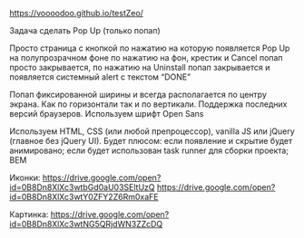 
https://voooodoo.github.io/testZeo/

Задача сделать Pop Up (только попап)


Просто страница с кнопкой по нажатию на которую появляется Pop Up на полупрозрачном фоне по нажатию на фон, крестик и Cancel попап просто закрывается, по нажатию на Uninstall попап закрывается и появляется системный alert с текстом “DONE”

Попап фиксированной ширины и всегда располагается по центру экрана. Как по горизонтали так и по вертикали.
Поддержка последних версий браузеров.
Используем шрифт Open Sans

Используем HTML, CSS (или любой препроцессор), vanilla JS или jQuery (главное без jQuery UI). 
Будет плюсом:
если появление и скрытие будет анимировано;
если будет использован task runner для сборки проекта;
BEM

Иконки:
https://drive.google.com/open?id=0B8Dn8XlXc3wtbGd0aU03SEltUzQ
https://drive.google.com/open?id=0B8Dn8XlXc3wtY0ZFY2Z6Rm0xaFE

Картинка:
https://drive.google.com/open?id=0B8Dn8XlXc3wtNG5QRjdWN3ZZcDQ

